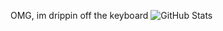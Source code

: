 OMG, im drippin off the keyboard
![GitHub Stats](https://github-readme-streak-stats.herokuapp.com/?user=n3-n2-n1&theme=radical&hide_border=true)
